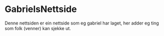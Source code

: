 # GabrielsNettside
Denne nettsiden er ein nettside som eg gabriel har laget, her adder eg ting som folk (venner) kan sjekke ut.
